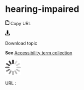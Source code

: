 # hearing-impaired

![Copy URL](media/hearing-impaired/Copy.png)
Copy URL

![Download](media/hearing-impaired/Download.png)

Download topic

**See** [Accessibility term collection](https://worldready.cloudapp.net/Styleguide/Read?id=2700&topicid=26596)

![In progress](media/hearing-impaired/activity-large.gif)

URL :
